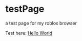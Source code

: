 # testPage

a test page for my roblox browser

Test here: [Hello World](https://zig898.github.io/testPage)